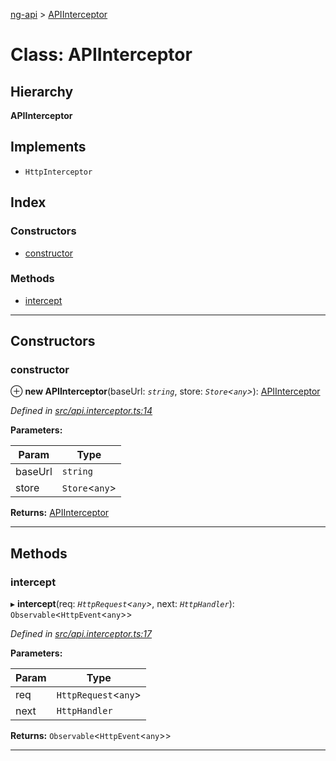 [ng-api](../README.md) > [APIInterceptor](../classes/apiinterceptor.md)

# Class: APIInterceptor

## Hierarchy

**APIInterceptor**

## Implements

* `HttpInterceptor`

## Index

### Constructors

* [constructor](apiinterceptor.md#constructor)

### Methods

* [intercept](apiinterceptor.md#intercept)

---

## Constructors

<a id="constructor"></a>

###  constructor

⊕ **new APIInterceptor**(baseUrl: *`string`*, store: *`Store`<`any`>*): [APIInterceptor](apiinterceptor.md)

*Defined in [src/api.interceptor.ts:14](https://github.com/salsita/ng-modules/blob/34a93e1/libs/ng-api/src/api.interceptor.ts#L14)*

**Parameters:**

| Param | Type |
| ------ | ------ |
| baseUrl | `string` |
| store | `Store`<`any`> |

**Returns:** [APIInterceptor](apiinterceptor.md)

___

## Methods

<a id="intercept"></a>

###  intercept

▸ **intercept**(req: *`HttpRequest`<`any`>*, next: *`HttpHandler`*): `Observable`<`HttpEvent`<`any`>>

*Defined in [src/api.interceptor.ts:17](https://github.com/salsita/ng-modules/blob/34a93e1/libs/ng-api/src/api.interceptor.ts#L17)*

**Parameters:**

| Param | Type |
| ------ | ------ |
| req | `HttpRequest`<`any`> |
| next | `HttpHandler` |

**Returns:** `Observable`<`HttpEvent`<`any`>>

___

